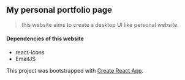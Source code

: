 ## My personal portfolio page
> this website aims to create a desktop UI like personal website.

#### Dependencies of this website
- react-icons
- EmailJS

This project was bootstrapped with [Create React App](https://github.com/facebook/create-react-app).
